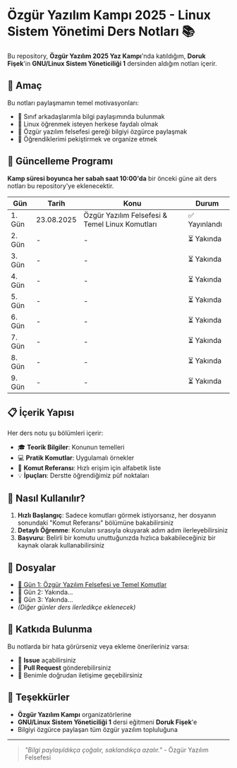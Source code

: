 # Özgür Yazılım Kampı 2025 - Linux Sistem Yönetimi Ders Notları 📚

Bu repository, **Özgür Yazılım 2025 Yaz Kampı**'nda katıldığım, **Doruk Fişek**'in **GNU/Linux Sistem Yöneticiliği 1** dersinden aldığım notları içerir.

## 🎯 Amaç

Bu notları paylaşmamın temel motivasyonları:
- 📖 Sınıf arkadaşlarımla bilgi paylaşımında bulunmak
- 🌱 Linux öğrenmek isteyen herkese faydalı olmak
- 🤝 Özgür yazılım felsefesi gereği bilgiyi özgürce paylaşmak
- 📝 Öğrendiklerimi pekiştirmek ve organize etmek

## 📅 Güncelleme Programı

**Kamp süresi boyunca her sabah saat 10:00'da** bir önceki güne ait ders notları bu repository'ye eklenecektir.

| Gün | Tarih | Konu | Durum |
|-----|-------|------|-------|
| 1. Gün | 23.08.2025 | Özgür Yazılım Felsefesi & Temel Linux Komutları | ✅ Yayınlandı |
| 2. Gün | - | - | ⏳ Yakında |
| 3. Gün | - | - | ⏳ Yakında |
| 4. Gün | - | - | ⏳ Yakında |
| 5. Gün | - | - | ⏳ Yakında |
| 6. Gün | - | - | ⏳ Yakında |
| 7. Gün | - | - | ⏳ Yakında |
| 8. Gün | - | - | ⏳ Yakında |
| 9. Gün | - | - | ⏳ Yakında |

## 📋 İçerik Yapısı

Her ders notu şu bölümleri içerir:
- 🎓 **Teorik Bilgiler**: Konunun temelleri
- 💻 **Pratik Komutlar**: Uygulamalı örnekler
- 📖 **Komut Referansı**: Hızlı erişim için alfabetik liste
- 💡 **İpuçları**: Derstte öğrendiğimiz püf noktaları

## 🚀 Nasıl Kullanılır?

1. **Hızlı Başlangıç**: Sadece komutları görmek istiyorsanız, her dosyanın sonundaki "Komut Referansı" bölümüne bakabilirsiniz
2. **Detaylı Öğrenme**: Konuları sırasıyla okuyarak adım adım ilerleyebilirsiniz
3. **Başvuru**: Belirli bir komutu unuttuğunızda hızlıca bakabileceğiniz bir kaynak olarak kullanabilirsiniz

## 🔗 Dosyalar

- [📂 Gün 1: Özgür Yazılım Felsefesi ve Temel Komutlar](./Özgür%20Yazılım%20Kampı:%20Linux%20Sistem%20Yönetimi%201%20(1.%20Gün%20Notları%20ve%20Özgür%20Yazılım%20Felsefesi).md)
- 📂 Gün 2: Yakında...
- 📂 Gün 3: Yakında...
- *(Diğer günler ders ilerledikçe eklenecek)*

## 🤝 Katkıda Bulunma

Bu notlarda bir hata görürseniz veya ekleme önerileriniz varsa:
- 🐛 **Issue** açabilirsiniz
- 🔧 **Pull Request** gönderebilirsiniz
- 📧 Benimle doğrudan iletişime geçebilirsiniz

## 🙏 Teşekkürler

- **Özgür Yazılım Kampı** organizatörlerine
- **GNU/Linux Sistem Yöneticiliği 1** dersi eğitmeni **Doruk Fişek**'e
- Bilgiyi özgürce paylaşan tüm özgür yazılım topluluğuna

---

> *"Bilgi paylaşıldıkça çoğalır, saklandıkça azalır."* - Özgür Yazılım Felsefesi
